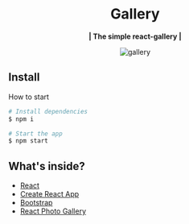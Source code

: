 <h1 align="center">Gallery</h1>

<p align="center"><b>| The simple react-gallery |</b></p>

<p align="center"><img src="https://i.ibb.co/X3JhWWJ/gallary-1.png" alt="gallery"/></p>
<h2>Install</h2>

How to start
<br/>

```bash
# Install dependencies
$ npm i

# Start the app
$ npm start
```

<h2>What's inside?</h2>

- [React](https://reactjs.org/)
- [Create React App](https://github.com/facebook/create-react-app)
- [Bootstrap](https://getbootstrap.com/)
- [React Photo Gallery](https://github.com/neptunian/react-photo-gallery)



